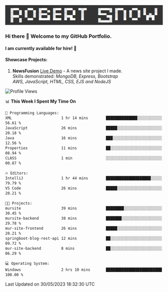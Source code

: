 <img alt="myname" src="assets/name.png" />

### Hi there 👋 Welcome to my GitHub Portfolio.
#### I am currently available for hire!  :briefcase:

#### Showcase Projects:

1. **NewsFusion** [Live Demo](https://news-1-f7223358.deta.app/) - A news site project I made.\
Skills demonstrated: *MongoDB, Express, Bootstrap\
AWS, JavaScript, HTML, CSS, EJS and NodeJS*

<!--START_SECTION:waka-->
![Profile Views](http://img.shields.io/badge/Profile%20Views-0-blue)

📊 **This Week I Spent My Time On** 

```text
💬 Programming Languages: 
XML                      1 hr 14 mins        ██████████████░░░░░░░░░░░   56.61 % 
JavaScript               26 mins             █████░░░░░░░░░░░░░░░░░░░░   20.18 % 
Java                     16 mins             ███░░░░░░░░░░░░░░░░░░░░░░   12.56 % 
Properties               11 mins             ██░░░░░░░░░░░░░░░░░░░░░░░   08.94 % 
CLASS                    1 min               ░░░░░░░░░░░░░░░░░░░░░░░░░   00.87 % 

🔥 Editors: 
IntelliJ                 1 hr 44 mins        ████████████████████░░░░░   79.79 % 
VS Code                  26 mins             █████░░░░░░░░░░░░░░░░░░░░   20.21 % 

🐱‍💻 Projects: 
mursite                  39 mins             ████████░░░░░░░░░░░░░░░░░   30.45 % 
mursite-backend          38 mins             ███████░░░░░░░░░░░░░░░░░░   29.78 % 
mur-site-frontend        26 mins             █████░░░░░░░░░░░░░░░░░░░░   20.21 % 
springboot-blog-rest-api 12 mins             ██░░░░░░░░░░░░░░░░░░░░░░░   09.72 % 
mur-site-backend         8 mins              ██░░░░░░░░░░░░░░░░░░░░░░░   06.29 % 

💻 Operating System: 
Windows                  2 hrs 10 mins       █████████████████████████   100.00 % 
```


 Last Updated on 30/05/2023 18:32:30 UTC
<!--END_SECTION:waka-->

<!--
**robjsnow/robjsnow** is a ✨ _special_ ✨ repository because its `README.md` (this file) appears on your GitHub profile.

Here are some ideas to get you started:

- 🔭 I’m currently working on ...
- 🌱 I’m currently learning ...
- 👯 I’m looking to collaborate on ...
- 🤔 I’m looking for help with ...
- 💬 Ask me about ...
- 📫 How to reach me: ...
- 😄 Pronouns: ...
- ⚡ Fun fact: ...
-->
